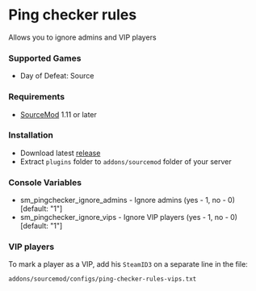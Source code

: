 # Ping checker rules

Allows you to ignore admins and VIP players

### Supported Games

* Day of Defeat: Source

### Requirements

* [SourceMod](https://www.sourcemod.net) 1.11 or later

### Installation

* Download latest [release](https://github.com/dronelektron/ping-checker-rules/releases)
* Extract `plugins` folder to `addons/sourcemod` folder of your server

### Console Variables

* sm_pingchecker_ignore_admins - Ignore admins (yes - 1, no - 0) [default: "1"]
* sm_pingchecker_ignore_vips - Ignore VIP players (yes - 1, no - 0) [default: "1"]

### VIP players

To mark a player as a VIP, add his `SteamID3` on a separate line in the file:

```txt
addons/sourcemod/configs/ping-checker-rules-vips.txt
```

